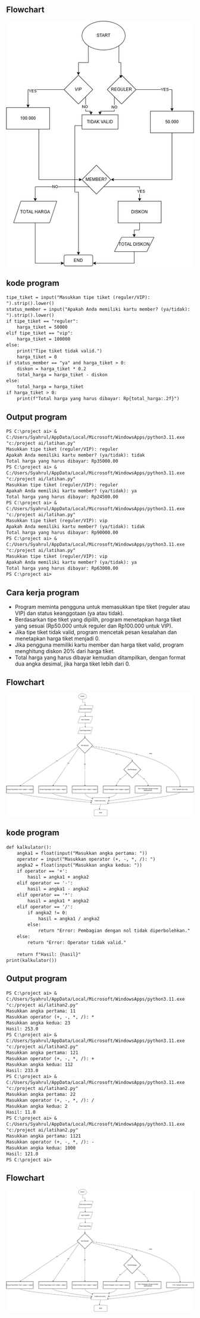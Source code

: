 ## Flowchart
![Flowchart](/flochart8.png)


## kode program
```
tipe_tiket = input("Masukkan tipe tiket (reguler/VIP): ").strip().lower()
status_member = input("Apakah Anda memiliki kartu member? (ya/tidak): ").strip().lower()
if tipe_tiket == "reguler":
    harga_tiket = 50000
elif tipe_tiket == "vip":
    harga_tiket = 100000
else:
    print("Tipe tiket tidak valid.")
    harga_tiket = 0
if status_member == "ya" and harga_tiket > 0:
    diskon = harga_tiket * 0.2
    total_harga = harga_tiket - diskon
else:
    total_harga = harga_tiket
if harga_tiket > 0:
    print(f"Total harga yang harus dibayar: Rp{total_harga:.2f}")
```


## Output program
```
PS C:\project ai> & C:/Users/Syahrul/AppData/Local/Microsoft/WindowsApps/python3.11.exe "c:/project ai/latihan.py"
Masukkan tipe tiket (reguler/VIP): reguler
Apakah Anda memiliki kartu member? (ya/tidak): tidak
Total harga yang harus dibayar: Rp35000.00
PS C:\project ai> & C:/Users/Syahrul/AppData/Local/Microsoft/WindowsApps/python3.11.exe "c:/project ai/latihan.py"
Masukkan tipe tiket (reguler/VIP): reguler
Apakah Anda memiliki kartu member? (ya/tidak): ya
Total harga yang harus dibayar: Rp24500.00
PS C:\project ai> & C:/Users/Syahrul/AppData/Local/Microsoft/WindowsApps/python3.11.exe "c:/project ai/latihan.py"
Masukkan tipe tiket (reguler/VIP): vip    
Apakah Anda memiliki kartu member? (ya/tidak): tidak
Total harga yang harus dibayar: Rp90000.00
PS C:\project ai> & C:/Users/Syahrul/AppData/Local/Microsoft/WindowsApps/python3.11.exe "c:/project ai/latihan.py"
Masukkan tipe tiket (reguler/VIP): vip
Apakah Anda memiliki kartu member? (ya/tidak): ya
Total harga yang harus dibayar: Rp63000.00
PS C:\project ai>
```


## Cara kerja program

- Program meminta pengguna untuk memasukkan tipe tiket (reguler atau VIP) dan status keanggotaan (ya atau tidak).
- Berdasarkan tipe tiket yang dipilih, program menetapkan harga tiket yang sesuai (Rp50.000 untuk reguler dan Rp100.000 untuk VIP).
- Jika tipe tiket tidak valid, program mencetak pesan kesalahan dan menetapkan harga tiket menjadi 0.
- Jika pengguna memiliki kartu member dan harga tiket valid, program menghitung diskon 20% dari harga tiket.
- Total harga yang harus dibayar kemudian ditampilkan, dengan format dua angka desimal, jika harga tiket lebih dari 0.


## Flowchart
![Flowchart](/flowchartkalku1.png)


## kode program 
```
def kalkulator():
    angka1 = float(input("Masukkan angka pertama: "))
    operator = input("Masukkan operator (+, -, *, /): ")
    angka2 = float(input("Masukkan angka kedua: "))
    if operator == '+':
        hasil = angka1 + angka2
    elif operator == '-':
        hasil = angka1 - angka2
    elif operator == '*':
        hasil = angka1 * angka2
    elif operator == '/':
        if angka2 != 0:
            hasil = angka1 / angka2
        else:
            return "Error: Pembagian dengan nol tidak diperbolehkan."
    else:
        return "Error: Operator tidak valid."

    return f"Hasil: {hasil}"
print(kalkulator())
```


## Output program
```
PS C:\project ai> & C:/Users/Syahrul/AppData/Local/Microsoft/WindowsApps/python3.11.exe "c:/project ai/latihan2.py"
Masukkan angka pertama: 11
Masukkan operator (+, -, *, /): *
Masukkan angka kedua: 23
Hasil: 253.0
PS C:\project ai> & C:/Users/Syahrul/AppData/Local/Microsoft/WindowsApps/python3.11.exe "c:/project ai/latihan2.py"
Masukkan angka pertama: 121
Masukkan operator (+, -, *, /): +
Masukkan angka kedua: 112
Hasil: 233.0
PS C:\project ai> & C:/Users/Syahrul/AppData/Local/Microsoft/WindowsApps/python3.11.exe "c:/project ai/latihan2.py"
Masukkan angka pertama: 22
Masukkan operator (+, -, *, /): /
Masukkan angka kedua: 2
Hasil: 11.0
PS C:\project ai> & C:/Users/Syahrul/AppData/Local/Microsoft/WindowsApps/python3.11.exe "c:/project ai/latihan2.py"
Masukkan angka pertama: 1121
Masukkan operator (+, -, *, /): -   
Masukkan angka kedua: 1000
Hasil: 121.0
PS C:\project ai>
```


## Flowchart
![Flowchart](/flowchartkalku1.png)
